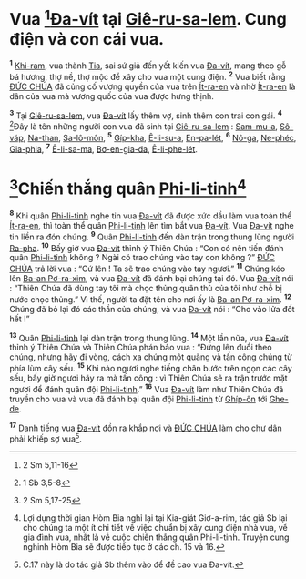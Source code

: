 # Vua [^1@-49b417e9-30fe-4995-b2c6-66b79c9e493c][Đa-vít]() tại [Giê-ru-sa-lem](). Cung điện và con cái vua.

<sup><b>1</b></sup> [Khi-ram](), vua thành [Tia](), sai sứ giả đến yết kiến vua [Đa-vít](), mang theo gỗ bá hương, thợ nề, thợ mộc để xây cho vua một cung điện. <sup><b>2</b></sup> Vua biết rằng [ĐỨC CHÚA]() đã củng cố vương quyền của vua trên [Ít-ra-en]() và nhờ [Ít-ra-en]() là dân của vua mà vương quốc của vua được hưng thịnh.

<sup><b>3</b></sup> Tại [Giê-ru-sa-lem](), vua [Đa-vít]() lấy thêm vợ, sinh thêm con trai con gái. <sup><b>4</b></sup> [^2@-49b417e9-30fe-4995-b2c6-66b79c9e493c]Đây là tên những người con vua đã sinh tại [Giê-ru-sa-lem]() : [Sam-mu-a](), [Sô-váp](), [Na-than](), [Sa-lô-môn](), <sup><b>5</b></sup> [Gíp-kha](), [Ê-li-su-a](), [En-pa-lét](), <sup><b>6</b></sup> [Nô-ga](), [Ne-phéc](), [Gia-phia](), <sup><b>7</b></sup> [Ê-li-sa-ma](), [Bơ-en-gia-đa](), [Ê-li-phe-lét]().

# [^3@-49b417e9-30fe-4995-b2c6-66b79c9e493c]Chiến thắng quân [Phi-li-tinh]()[^1-49b417e9-30fe-4995-b2c6-66b79c9e493c]

<sup><b>8</b></sup> Khi quân [Phi-li-tinh]() nghe tin vua [Đa-vít]() đã được xức dầu làm vua toàn thể [Ít-ra-en](), thì toàn thể quân [Phi-li-tinh]() lên tìm bắt vua [Đa-vít](). Vua [Đa-vít]() nghe tin liền ra đón chúng. <sup><b>9</b></sup> Quân [Phi-li-tinh]() đến dàn trận trong thung lũng người [Ra-pha](). <sup><b>10</b></sup> Bấy giờ vua [Đa-vít]() thỉnh ý Thiên Chúa : “Con có nên tiến đánh quân [Phi-li-tinh]() không ? Ngài có trao chúng vào tay con không ?” [ĐỨC CHÚA]() trả lời vua : “Cứ lên ! Ta sẽ trao chúng vào tay ngươi.” <sup><b>11</b></sup> Chúng kéo lên [Ba-an Pơ-ra-xim](), và vua [Đa-vít]() đã đánh bại chúng tại đó. Vua [Đa-vít]() nói : “Thiên Chúa đã dùng tay tôi mà chọc thủng quân thù của tôi như chỗ bị nước chọc thủng.” Vì thế, người ta đặt tên cho nơi ấy là [Ba-an Pơ-ra-xim](). <sup><b>12</b></sup> Chúng đã bỏ lại đó các thần của chúng, và vua [Đa-vít]() nói : “Cho vào lửa đốt hết !”

<sup><b>13</b></sup> Quân [Phi-li-tinh]() lại dàn trận trong thung lũng. <sup><b>14</b></sup> Một lần nữa, vua [Đa-vít]() thỉnh ý Thiên Chúa và Thiên Chúa phán bảo vua : “Đứng lên đuổi theo chúng, nhưng hãy đi vòng, cách xa chúng một quãng và tấn công chúng từ phía lùm cây sếu. <sup><b>15</b></sup> Khi nào ngươi nghe tiếng chân bước trên ngọn các cây sếu, bấy giờ ngươi hãy ra mà tấn công : vì Thiên Chúa sẽ ra trận trước mặt ngươi để đánh quân đội [Phi-li-tinh]().” <sup><b>16</b></sup> Vua [Đa-vít]() làm như Thiên Chúa đã truyền cho vua và vua đã đánh bại quân đội [Phi-li-tinh]() từ [Ghíp-ôn]() tới [Ghe-de]().

<sup><b>17</b></sup> Danh tiếng vua [Đa-vít]() đồn ra khắp nơi và [ĐỨC CHÚA]() làm cho chư dân phải khiếp sợ vua[^2-49b417e9-30fe-4995-b2c6-66b79c9e493c].

[^1-49b417e9-30fe-4995-b2c6-66b79c9e493c]: Lợi dụng thời gian Hòm Bia nghỉ lại tại Kia-giát Giơ-a-rim, tác giả Sb lại cho chúng ta một ít chi tiết về việc chuẩn bị xây cung điện nhà vua, về gia đình vua, nhất là về cuộc chiến thắng quân Phi-li-tinh. Truyện cung nghinh Hòm Bia sẽ được tiếp tục ở các ch. 15 và 16.

[^2-49b417e9-30fe-4995-b2c6-66b79c9e493c]: C.17 này là do tác giả Sb thêm vào để đề cao vua Đa-vít.

[^1@-49b417e9-30fe-4995-b2c6-66b79c9e493c]: 2 Sm 5,11-16

[^2@-49b417e9-30fe-4995-b2c6-66b79c9e493c]: 1 Sb 3,5-8

[^3@-49b417e9-30fe-4995-b2c6-66b79c9e493c]: 2 Sm 5,17-25
